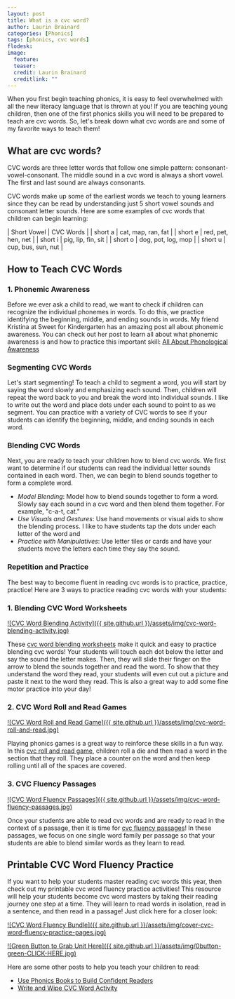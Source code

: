 ```yaml
---
layout: post
title: What is a cvc word?
author: Laurin Brainard
categories: [Phonics]
tags: [phonics, cvc words]
flodesk: 
image:
  feature: 
  teaser: 
  credit: Laurin Brainard
  creditlink: ""
---  
```

When you first begin teaching phonics, it is easy to feel overwhelmed with all the new literacy language that is thrown at you! If you are teaching young children, then one of the first phonics skills you will need to be prepared to teach are cvc words. So, let's break down what cvc words are and some of my favorite ways to teach them!

## What are cvc words?

CVC words are three letter words that follow one simple pattern: consonant-vowel-consonant. The middle sound in a cvc word is always a short vowel. The first and last sound are always consonants. 

CVC words make up some of the earliest words we teach to young learners since they can be read by understanding just 5 short vowel sounds and consonant letter sounds. Here are some examples of cvc words that children can begin learning: 

| Short Vowel | CVC Words |
| short a | cat, map, ran, fat |
| short e | red, pet, hen, net |
| short i | pig, lip, fin, sit |
| short o | dog, pot, log, mop |
| short u | cup, bus, sun, nut |

## How to Teach CVC Words

### 1. Phonemic Awareness
Before we ever ask a child to read, we want to check if children can recognize the individual phonemes in words. To do this, we practice identifying the beginning, middle, and ending sounds in words. My friend Kristina at Sweet for Kindergarten has an amazing post all about phonemic awareness. You can check out her post to learn all about what phonemic awareness is and how to practice this important skill: [All About Phonological Awareness](https://sweetforkindergarten.com/all-about-phonological-awareness/)

### Segmenting CVC Words
Let's start segmenting! To teach a child to segment a word, you will start by saying the word slowly and emphasizing each sound. Then, children will repeat the word back to you and break the word into individual sounds. I like to write out the word and place dots under each sound to point to as we segment. You can practice with a variety of CVC words to see if your students can identify the beginning, middle, and ending sounds in each word.

### Blending CVC Words
Next, you are ready to teach your children how to blend cvc words. We first want to determine if our students can read the individual letter sounds contained in each word. Then, we can begin to blend sounds together to form a complete word.
- *Model Blending*: Model how to blend sounds together to form a word. Slowly say each sound in a cvc word and then blend them together. For example, "c-a-t, cat."
- *Use Visuals and Gestures*: Use hand movements or visual aids to show the blending process. I like to have students tap the dots under each letter of the word and 
- *Practice with Manipulatives*: Use letter tiles or cards and have your students move the letters each time they say the sound.

### Repetition and Practice

The best way to become fluent in reading cvc words is to practice, practice, practice! Here are 3 ways to practice reading cvc words with your students:

### 1. Blending CVC Word Worksheets
[![CVC Word Blending Activity]({{ site.github.url }}/assets/img/cvc-word-blending-activity.jpg)](https://www.teacherspayteachers.com/Product/Blending-CVC-Words-Worksheets-Segmenting-With-Pictures-Phonics-Activities-9477302?utm_source=PB%20Blog%20What%20Are%20CVC%20Words&utm_campaign=CVC%20Read%20and%20Match%20Worksheets)

These [cvc word blending worksheets](https://www.teacherspayteachers.com/Product/Blending-CVC-Words-Worksheets-Segmenting-With-Pictures-Phonics-Activities-9477302?utm_source=PB%20Blog%20What%20Are%20CVC%20Words&utm_campaign=CVC%20Read%20and%20Match%20Worksheets) make it quick and easy to practice blending cvc words! Your students will touch each dot below the letter and say the sound the letter makes. Then, they will slide their finger on the arrow to blend the sounds together and read the word. To show that they understand the word they read, your students will even cut out a picture and paste it next to the word they read. This is also a great way to add some fine motor practice into your day!

### 2. CVC Word Roll and Read Games
[![CVC Word Roll and Read Game]({{ site.github.url }}/assets/img/cvc-word-roll-and-read.jpg)](https://www.teacherspayteachers.com/Product/CVC-Words-Roll-and-Read-Practice-Game-No-Prep-Phonics-Activities-for-Centers-3068208?utm_source=PB%20Blog&utm_campaign=What%20is%20a%20cvc%20word%20roll%20and%20read%20cvc%20words)

Playing phonics games is a great way to reinforce these skills in a fun way. In this [cvc roll and read game,](https://www.teacherspayteachers.com/Product/CVC-Words-Roll-and-Read-Practice-Game-No-Prep-Phonics-Activities-for-Centers-3068208?utm_source=PB%20Blog&utm_campaign=What%20is%20a%20cvc%20word%20roll%20and%20read%20cvc%20words) children roll a die and then read a word in the section that they roll. They place a counter on the word and then keep rolling until all of the spaces are covered.

### 3. CVC Fluency Passages
[![CVC Word Fluency Passages]({{ site.github.url }}/assets/img/cvc-word-fluency-passages.jpg)](https://www.teacherspayteachers.com/Product/CVC-Word-Reading-Fluency-Passages-Read-and-Illustrate-Phonics-Worksheets-9599308?utm_source=PB%20Blog%20What%20Are%20CVC%20Words&utm_campaign=CVC%20Fluency%20Passages)

Once your students are able to read cvc words and are ready to read in the context of a passage, then it is time for [cvc fluency passages](https://www.teacherspayteachers.com/Product/CVC-Word-Reading-Fluency-Passages-Read-and-Illustrate-Phonics-Worksheets-9599308?utm_source=PB%20Blog%20What%20Are%20CVC%20Words&utm_campaign=CVC%20Fluency%20Passages)! In these passages, we focus on one single word family per passage so that your students are able to blend similar words as they learn to read.

## Printable CVC Word Fluency Practice
If you want to help your students master reading cvc words this year, then check out my printable cvc word fluency practice activities! This resource will help your students become cvc word masters by taking their reading journey one step at a time. They will learn to read words in isolation, read in a sentence, and then read in a passage! Just click here for a closer look:

[![CVC Word Fluency Bundle]({{ site.github.url }}/assets/img/cover-cvc-word-fluency-practice-pages.jpg)](https://www.teacherspayteachers.com/Product/CVC-Words-Fluency-Practice-Pages-No-Prep-Word-Family-Worksheets-Activities-9417341?utm_source=PB%20Blog%20What%20Are%20CVC%20Words&utm_campaign=CVC%20Fluency%20Bundle)

[![Green Button to Grab Unit Here]({{ site.github.url }}/assets/img/0button-green-CLICK-HERE.jpg)](https://www.teacherspayteachers.com/Product/CVC-Words-Fluency-Practice-Pages-No-Prep-Word-Family-Worksheets-Activities-9417341?utm_source=PB%20Blog%20What%20Are%20CVC%20Words&utm_campaign=CVC%20Fluency%20Bundle)

Here are some other posts to help you teach your children to read:
- [Use Phonics Books to Build Confident Readers](https://theprimarybrain.com/writing/2024/07/16/Phonics-Skills-Practice-Books/)
- [Write and Wipe CVC Word Activity](https://theprimarybrain.com/literacy%20activities/2018/04/03/CVC-Word-Write-and-Wipe-Mats/)